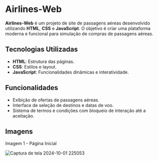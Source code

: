 
# Airlines-Web

**Airlines-Web** é um projeto de site de passagens aéreas desenvolvido utilizando **HTML**, **CSS** e **JavaScript**. O objetivo é criar uma plataforma moderna e funcional para simulação de compras de passagens aéreas.

## Tecnologias Utilizadas

- **HTML**: Estrutura das páginas.
- **CSS**: Estilos e layout.
- **JavaScript**: Funcionalidades dinâmicas e interatividade.

## Funcionalidades

- Exibição de ofertas de passagens aéreas.
- Interface de seleção de destinos e datas de voo.
- Sistema de termos e condições com bloqueio de interação até a aceitação.

## Imagens

 Imagem 1 - Página Inicial 
 
![Captura de tela 2024-10-01 225053](https://github.com/user-attachments/assets/6c877958-dec5-468c-88c8-f78a8eadff13)

